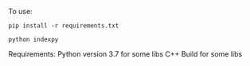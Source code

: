 To use:
  
  `pip install -r requirements.txt`
  
  `python indexpy`

Requirements:
Python version 3.7 for some libs
C++ Build for some libs
